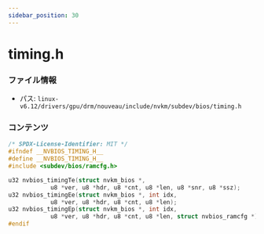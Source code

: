 ```yaml
---
sidebar_position: 30
---
```

# timing.h

### ファイル情報

- パス: `linux-v6.12/drivers/gpu/drm/nouveau/include/nvkm/subdev/bios/timing.h`

### コンテンツ

```h
/* SPDX-License-Identifier: MIT */
#ifndef __NVBIOS_TIMING_H__
#define __NVBIOS_TIMING_H__
#include <subdev/bios/ramcfg.h>

u32 nvbios_timingTe(struct nvkm_bios *,
		    u8 *ver, u8 *hdr, u8 *cnt, u8 *len, u8 *snr, u8 *ssz);
u32 nvbios_timingEe(struct nvkm_bios *, int idx,
		    u8 *ver, u8 *hdr, u8 *cnt, u8 *len);
u32 nvbios_timingEp(struct nvkm_bios *, int idx,
		    u8 *ver, u8 *hdr, u8 *cnt, u8 *len, struct nvbios_ramcfg *);
#endif

```
